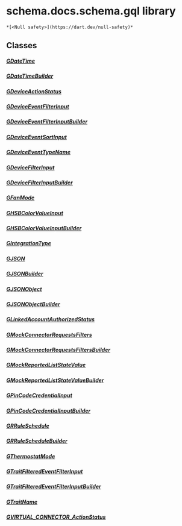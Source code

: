 


# schema.docs.schema.gql library






    *[<Null safety>](https://dart.dev/null-safety)*





## Classes

##### [GDateTime](../third_party_yonomi_graphql_schema_schema.docs.schema.gql/GDateTime-class.md)



 


##### [GDateTimeBuilder](../third_party_yonomi_graphql_schema_schema.docs.schema.gql/GDateTimeBuilder-class.md)



 


##### [GDeviceActionStatus](../third_party_yonomi_graphql_schema_schema.docs.schema.gql/GDeviceActionStatus-class.md)



 


##### [GDeviceEventFilterInput](../third_party_yonomi_graphql_schema_schema.docs.schema.gql/GDeviceEventFilterInput-class.md)



 


##### [GDeviceEventFilterInputBuilder](../third_party_yonomi_graphql_schema_schema.docs.schema.gql/GDeviceEventFilterInputBuilder-class.md)



 


##### [GDeviceEventSortInput](../third_party_yonomi_graphql_schema_schema.docs.schema.gql/GDeviceEventSortInput-class.md)



 


##### [GDeviceEventTypeName](../third_party_yonomi_graphql_schema_schema.docs.schema.gql/GDeviceEventTypeName-class.md)



 


##### [GDeviceFilterInput](../third_party_yonomi_graphql_schema_schema.docs.schema.gql/GDeviceFilterInput-class.md)



 


##### [GDeviceFilterInputBuilder](../third_party_yonomi_graphql_schema_schema.docs.schema.gql/GDeviceFilterInputBuilder-class.md)



 


##### [GFanMode](../third_party_yonomi_graphql_schema_schema.docs.schema.gql/GFanMode-class.md)



 


##### [GHSBColorValueInput](../third_party_yonomi_graphql_schema_schema.docs.schema.gql/GHSBColorValueInput-class.md)



 


##### [GHSBColorValueInputBuilder](../third_party_yonomi_graphql_schema_schema.docs.schema.gql/GHSBColorValueInputBuilder-class.md)



 


##### [GIntegrationType](../third_party_yonomi_graphql_schema_schema.docs.schema.gql/GIntegrationType-class.md)



 


##### [GJSON](../third_party_yonomi_graphql_schema_schema.docs.schema.gql/GJSON-class.md)



 


##### [GJSONBuilder](../third_party_yonomi_graphql_schema_schema.docs.schema.gql/GJSONBuilder-class.md)



 


##### [GJSONObject](../third_party_yonomi_graphql_schema_schema.docs.schema.gql/GJSONObject-class.md)



 


##### [GJSONObjectBuilder](../third_party_yonomi_graphql_schema_schema.docs.schema.gql/GJSONObjectBuilder-class.md)



 


##### [GLinkedAccountAuthorizedStatus](../third_party_yonomi_graphql_schema_schema.docs.schema.gql/GLinkedAccountAuthorizedStatus-class.md)



 


##### [GMockConnectorRequestsFilters](../third_party_yonomi_graphql_schema_schema.docs.schema.gql/GMockConnectorRequestsFilters-class.md)



 


##### [GMockConnectorRequestsFiltersBuilder](../third_party_yonomi_graphql_schema_schema.docs.schema.gql/GMockConnectorRequestsFiltersBuilder-class.md)



 


##### [GMockReportedListStateValue](../third_party_yonomi_graphql_schema_schema.docs.schema.gql/GMockReportedListStateValue-class.md)



 


##### [GMockReportedListStateValueBuilder](../third_party_yonomi_graphql_schema_schema.docs.schema.gql/GMockReportedListStateValueBuilder-class.md)



 


##### [GPinCodeCredentialInput](../third_party_yonomi_graphql_schema_schema.docs.schema.gql/GPinCodeCredentialInput-class.md)



 


##### [GPinCodeCredentialInputBuilder](../third_party_yonomi_graphql_schema_schema.docs.schema.gql/GPinCodeCredentialInputBuilder-class.md)



 


##### [GRRuleSchedule](../third_party_yonomi_graphql_schema_schema.docs.schema.gql/GRRuleSchedule-class.md)



 


##### [GRRuleScheduleBuilder](../third_party_yonomi_graphql_schema_schema.docs.schema.gql/GRRuleScheduleBuilder-class.md)



 


##### [GThermostatMode](../third_party_yonomi_graphql_schema_schema.docs.schema.gql/GThermostatMode-class.md)



 


##### [GTraitFilteredEventFilterInput](../third_party_yonomi_graphql_schema_schema.docs.schema.gql/GTraitFilteredEventFilterInput-class.md)



 


##### [GTraitFilteredEventFilterInputBuilder](../third_party_yonomi_graphql_schema_schema.docs.schema.gql/GTraitFilteredEventFilterInputBuilder-class.md)



 


##### [GTraitName](../third_party_yonomi_graphql_schema_schema.docs.schema.gql/GTraitName-class.md)



 


##### [GVIRTUAL_CONNECTOR_ActionStatus](../third_party_yonomi_graphql_schema_schema.docs.schema.gql/GVIRTUAL_CONNECTOR_ActionStatus-class.md)



 















